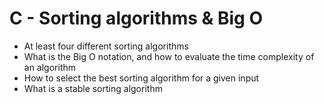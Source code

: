 # C - Sorting algorithms & Big O

+ At least four different sorting algorithms
+ What is the Big O notation, and how to evaluate the time complexity of an algorithm
+ How to select the best sorting algorithm for a given input
+ What is a stable sorting algorithm
